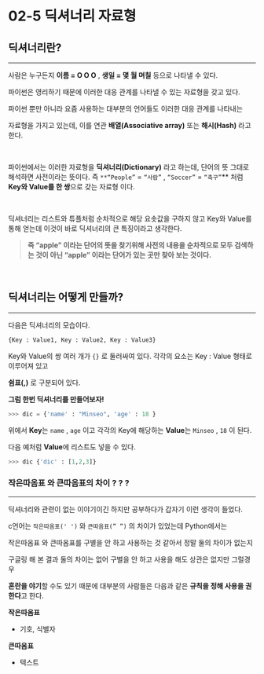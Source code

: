 # **02-5 딕셔너리 자료형**

## **딕셔너리란?**
---
사람은 누구든지 **이름 = O O O** , **생일 = 몇 월 며칠** 등으로 나타낼 수 있다. 

파이썬은 영리하기 때문에 이러한 대응 관계를 나타낼 수 있는 자료형을 갖고 있다.

파이썬 뿐만 아니라 요즘 사용하는 대부분의 언어들도 이러한 대응 관계를 나타내는

자료형을 가지고 있는데, 이를 연관 **배열(Associative array)** 또는 **해시(Hash)** 라고 한다.

<br>

파이썬에서는 이러한 자료형을 **딕셔너리(Dictionary)** 라고 하는데, 단어의 뜻 그대로 해석하면 사전이라는 뜻이다. 
즉 `**“People”` = `“사람”` , `“Soccer”` = `“축구”`** 처럼 **Key와 Value를 한 쌍**으로 갖는 자료형 이다. 

<br>

딕셔너리는 리스트와 튜플처럼 순차적으로 해당 요솟값을 구하지 않고 Key와 Value를 통해 얻는데 이것이 바로 딕셔너리의 큰 특징이라고 생각한다.

> **즉 “apple” 이라는 단어의 뜻을 찾기위해 사전의 내용을 순차적으로 모두 검색하는 것이 아닌    “apple” 이라는 단어가 있는 곳만 찾아 보는 것이다.**
> 

<br>

## **딕셔너리는 어떻게 만들까?**
---
다음은 딕셔너리의 모습이다.

```python
{Key : Value1, Key : Value2, Key : Value3}
```

Key와 Value의 쌍 여러 개가 `{}` 로 둘러싸여 있다.  각각의 요소는 Key : Value 형태로 이루어져 있고

**쉼표(,)** 로 구분되어 있다.

**그럼 한번 딕셔너리를 만들어보자!**

```python
>>> dic = {'name' : "Minseo", 'age' : 18 }
```

위에서 **Key**는 `name` , `age` 이고 각각의 Key에 해당하는 **Value**는 `Minseo` , `18` 이 된다.

다음 예처럼 **Value**에 리스트도 넣을 수 있다.

```python
>>> dic {'dic' : [1,2,3]}
```

### **작은따옴표 와 큰따옴표의 차이 ? ? ?**
---
딕셔너리와 관련이 없는 이야기이긴 하지만 공부하다가 갑자기 이런 생각이 들었다.                    

c언어는 `작은따옴표(' ')`   와 `큰따옴표(” ”)` 의 차이가 있었는데  Python에서는

작은따옴표 와 큰따옴표를 구별을 안 하고 사용하는 것 같아서 정말 둘의 차이가 없는지

구글링 해 본 결과 둘의 차이는 없어 구별을 안 하고 사용을 해도 상관은 없지만 그럴경우            

**혼란을 야기**할 수도 있기 때문에 대부분의 사람들은 다음과 같은 **규칙을 정해 사용을 권한다**고 한다.

**작은따옴표**
- 기호, 식별자

**큰따옴표**
- 텍스트
